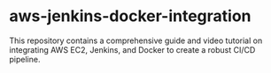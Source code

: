 # aws-jenkins-docker-integration
This repository contains a comprehensive guide and video tutorial on integrating AWS EC2, Jenkins, and Docker to create a robust CI/CD pipeline.
